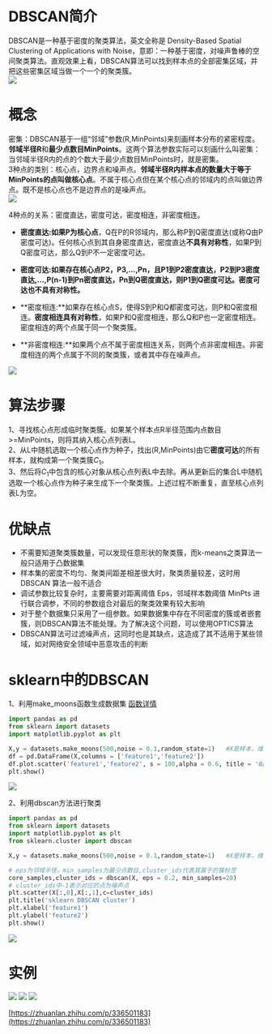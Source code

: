 # DBSCAN简介
DBSCAN是一种基于密度的聚类算法，英文全称是 Density-Based Spatial Clustering of Applications with Noise，意即：一种基于密度，对噪声鲁棒的空间聚类算法。直观效果上看，DBSCAN算法可以找到样本点的全部密集区域，并把这些密集区域当做一个一个的聚类簇。    
![](Figure_3.png)   

# 概念
密集：DBSCAN基于一组“邻域”参数(R,MinPoints)来刻画样本分布的紧密程度。**邻域半径R**和**最少点数目MinPoints**。这两个算法参数实际可以刻画什么叫密集：当邻域半径R内的点的个数大于最少点数目MinPoints时，就是密集。       
3种点的类别：核心点，边界点和噪声点。**邻域半径R内样本点的数量大于等于MinPoints的点叫做核心点**。不属于核心点但在某个核心点的邻域内的点叫做边界点。既不是核心点也不是边界点的是噪声点。    
![](figure3.jpg)

4种点的关系：密度直达，密度可达，密度相连，非密度相连。

* **密度直达:**如果**P为核心点**，Q在P的R邻域内，那么称P到Q密度直达(或称Q由P密度可达)。任何核心点到其自身密度直达，密度直达**不具有对称性**，如果P到Q密度可达，那么Q到P不一定密度可达。    

* **密度可达:**如果存在核心点P2，P3,...,Pn，且P1到P2密度直达，P2到P3密度直达,...,P(n-1)到Pn密度直达，Pn到Q密度直达，则P1到Q密度可达。密度可达也**不具有对称性。**     

* **密度相连:**如果存在核心点S，使得S到P和Q都密度可达，则P和Q密度相连。**密度相连具有对称性**，如果P和Q密度相连，那么Q和P也一定密度相连。密度相连的两个点属于同一个聚类簇。

* **非密度相连:**如果两个点不属于密度相连关系，则两个点非密度相连。非密度相连的两个点属于不同的聚类簇，或者其中存在噪声点。

![](figure.jpg)

# 算法步骤   
1、寻找核心点形成临时聚类簇。如果某个样本点R半径范围内点数目>=MinPoints，则将其纳入核心点列表L。     
2、从L中随机选取一个核心点作为种子，找出(R,MinPoints)由它**密度可达**的所有样本，就构成第一个聚类簇$C_1$。        
3、然后将$C_1$中包含的核心对象从核心点列表L中去除。再从更新后的集合L中随机选取一个核心点作为种子来生成下一个聚类簇。上述过程不断重复，直至核心点列表L为空。     


# 优缺点

* 不需要知道聚类簇数量，可以发现任意形状的聚类簇，而k-means之类算法一般只适用于凸数据集       
* 样本集的密度不均匀、聚类间距差相差很大时，聚类质量较差，这时用 DBSCAN 算法一般不适合   
* 调试参数比较复杂时，主要需要对距离阈值 Eps，邻域样本数阈值 MinPts 进行联合调参，不同的参数组合对最后的聚类效果有较大影响      
* 对于整个数据集只采用了一组参数。如果数据集中存在不同密度的簇或者嵌套簇，则DBSCAN算法不能处理。为了解决这个问题，可以使用OPTICS算法      
* DBSCAN算法可过滤噪声点，这同时也是其缺点，这造成了其不适用于某些领域，如对网络安全领域中恶意攻击的判断

# sklearn中的DBSCAN
1、利用make_moons函数生成数据集 [函数详情](https://scikit-learn.org/stable/modules/generated/sklearn.datasets.make_moons.html)      
```python
import pandas as pd
from sklearn import datasets
import matplotlib.pyplot as plt

X,y = datasets.make_moons(500,noise = 0.1,random_state=1)   #X是样本，维度[n,2];y是标签(0、1)，维度[n,1]
df = pd.DataFrame(X,columns = ['feature1','feature2'])
df.plot.scatter('feature1','feature2', s = 100,alpha = 0.6, title = 'dataset by make_moon')
plt.show()
```
![](DB4.png)

2、利用dbscan方法进行聚类
```python
import pandas as pd
from sklearn import datasets
import matplotlib.pyplot as plt
from sklearn.cluster import dbscan

X,y = datasets.make_moons(500,noise = 0.1,random_state=1)   #X是样本，维度[n,2];y是标签(0、1)，维度[n,1]

# eps为邻域半径，min_samples为最少点数目,cluster_ids代表其属于的簇标签
core_samples,cluster_ids = dbscan(X, eps = 0.2, min_samples=20) 
# cluster_ids中-1表示对应的点为噪声点
plt.scatter(X[:,0],X[:,1],c=cluster_ids)
plt.title('sklearn DBSCAN cluster')
plt.xlabel('feature1')
plt.ylabel('feature2')
plt.show()
```
![](DB5.png)     

# 实例
![](DB1.png)
![](DB2.png)
![](DB3.png)

[https://zhuanlan.zhihu.com/p/336501183](https://zhuanlan.zhihu.com/p/336501183)